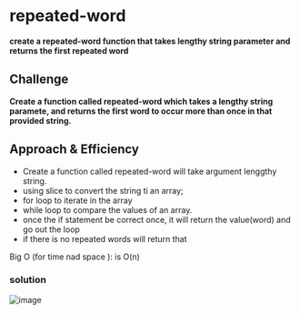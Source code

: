 # repeated-word

**create a repeated-word function that takes lengthy string parameter and returns the first repeated word**


## Challenge
**Create a function called repeated-word which takes a lengthy string paramete, and returns the first word to occur more than once in that provided string.**


## Approach & Efficiency
* Create a function called repeated-word will take argument lenggthy string.
* using slice to convert the string ti an array;
* for loop to iterate in the array
* while loop to compare the values of an array.
* once the if statement be correct once, it will return the value(word) and go out the loop
* if there is no repeated words will return that


Big O (for time nad space ): is O(n) 

### solution

![image]()
